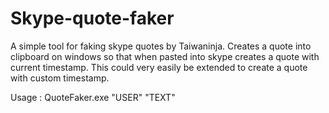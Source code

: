 # Skype-quote-faker
A simple tool for faking skype quotes by Taiwaninja.
Creates a quote into clipboard on windows so that when pasted into skype creates a quote with current timestamp.
This could very easily  be extended to create a quote with custom timestamp.

Usage : QuoteFaker.exe "USER" "TEXT"


